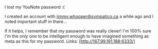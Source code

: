 I lost my YouNote password :(

I created an account with jimmy.whooper@sympatico.ca a while ago and I noted important stuff in there...

If it helps, I remember that my password was really clever! I'm 100% sure I'm the only one to be intelligent enough to have imagined something as meta as this for my password. Links: [http://167.99.191.188:6333/]